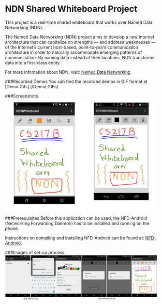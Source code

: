 NDN Shared Whiteboard Project
======================
This project is a real-time shared whiteboard that works over Named Data Networking (NDN).

The Named Data Networking (NDN) project aims to develop a new Internet architecture that can
capitalize on strengths — and address weaknesses — of the Internet’s current host-based,
point-to-point communication architecture in order to naturally accommodate emerging patterns of
communication. By naming data instead of their locations, NDN transforms data into a first-class
entity.

For more infomation about NDN, visit: [Named Data Networking](http://named-data.net/).

###Recorded Demos
You can find the recorded demos in GIF format at [Demo Gifs].(/Demo\ GIFs)

###Screenshots
![Screenshots](/images/Screenshots.png)

###Prerequisites
Before this application can be used, the NFD-Android (Networking Forwarding Daemon) has to be
installed and running on the phone.

Instructions on compiling and installing NFD-Android can be found at:
[NFD-Android](https://github.com/named-data/NFD-android).

###Images of set-up process
![Screenshots](/images/Instructions.png)
